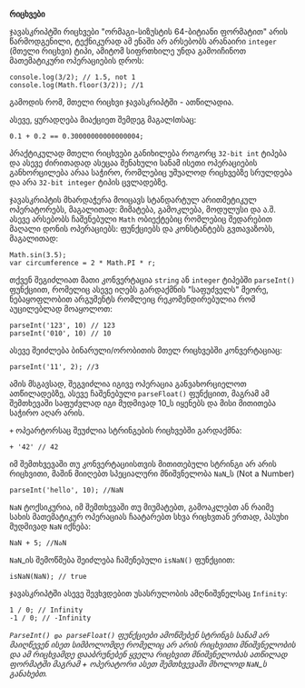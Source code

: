 **რიცხვები**

ჯავასკრიპტში რიცხვები "ორმაგი-სიზუსტის 64-ბიტიანი ფორმატით" არის წარმოდგენილი, ტექნიკურად
ამ ენაში არ არსებობს არანაირი ```integer``` (მთელი რიცხვი) ტიპი, ამიტომ სიფრთხილე უნდა გამოიჩინოთ
მათემატიკური ოპერაციების დროს:

```
console.log(3/2); // 1.5, not 1
console.log(Math.floor(3/2)); //1 
```
გამოდის რომ, მთელი რიცხვი ჯავასკრიპტში - ათწილადია.

ასევე, ყურადღება მიაქციეთ შემდეგ მაგალIთსაც:
 
```
0.1 + 0.2 == 0.30000000000000004;
```
პრაქტიკულად მთელი რიცხვები განიხილება როგორც ```32-bit int``` ტიპება და ასევე ძირითადად 
ასეცაა შენახული სანამ ისეთი ოპერაციების განხორცილება არაა საჭირო, რომლებიც უშუალოდ რიცხვებზე სრულდება
და არა ```32-bit integer``` ტიპის ცვლადებზე.

ჯავასკრიპტის მხარდაჭერა მოიცავს სტანდარტულ არითმეტიკულ ოპერატორებს, მაგალითად: მიმატება, გამოკლება,
მოდულუსი და ა.შ. ასევე არსებობს ჩაშენებული ```Math``` ობიექტებიც რომლებიც შედარებით მაღალი დონის
ოპერაციებს: ფუნქციებს და კონსტანტებს გვთავაზობს, მაგალითად:

```
Math.sin(3.5);
var circumference = 2 * Math.PI * r;
```
თქვენ შეგიძლიათ მათი კონვერტაცია ```string``` ან ```integer``` ტიპებში ```parseInt()``` ფუნქციით, 
რომელიც ასევე იღებს გარდაქმნის "საფუძველს" მეორე, ნებაყოფლობით არგუმენტს რომლეიც რეკომენდირებულია რომ
აუცილებლად მოაყოლოთ:

```
parseInt('123', 10) // 123
parseInt('010', 10) // 10
```
ასევე შეიძლება ბინარული/ორობითის მთელ რიცხვებში კონვერტაციაც:

```
parseInt('11', 2); //3
```
ამის მსგავსად, შეგვიძლია იგივე ოპერაცია განვახორციელოთ ათწილადებზე, ასევე ჩაშენებული ```parseFloat()```
ფუნქციით, მაგრამ ამ შემთხევაში საფუძვლად იგი მუდმივად 10_ს იყენებს და მისი მითითება საჭირო აღარ არის.

`+` ოპეარტორსაც შეუძლია სტრინგების რიცხვებში გარდაქმნა:

```
+ '42' // 42
```

იმ შემთხვევაში თუ კონვერტაციისთვის მითითებული სტრინგი არ არის რიცხვითი, მაშინ
მიიღებთ სპეციალური მნიშვნელობა `NaN`_ს (Not a Number)

```
parseInt('hello', 10); //NaN
```
`NaN` ტოქსიკურია, იმ შემთხევაში თუ მიუმატებთ, გამოაკლებთ ან რაიმე სახის მათემატიკურ ოპერაციას ჩაატარებთ
სხვა რიცხვთან ერთად, პასუხი მუდმივად `NaN` იქნება:

```
NaN + 5; //NაN
```
`NaN`_ის შემოწმება შეიძლება ჩაშენებული `isNaN()` ფუნქციით:

```
isNaN(NaN); // true
```
ჯავასკრიპტში ასევე შევხვდებით უსასრულობის ამღნიშვნელსაც ```Infinity```:

```
1 / 0; // Infinity
-1 / 0; // -Infinity
```
*```ParseInt() და parseFloat()``` ფუნქციები ამოწმებენ სტრინგს სანამ არ მაიღწევენ
ისეთ სიმბოლომდე რომელიც არ არის რიცხვითი მნიშვნელობის და ამ რიცხვამდე დააბრუნებენ ყველა
რიცხვით მნიშვნელობას ათწილად ფორმატში მაგრამ + ოპერატორი ასეთ შემთხვევაში მხოლოდ
```NaN```_ს განახებთ.*




















